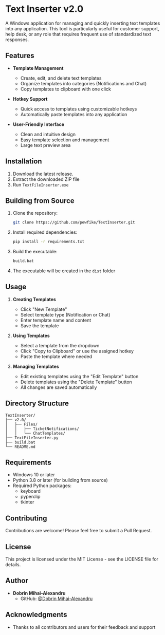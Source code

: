 # Text Inserter v2.0

A Windows application for managing and quickly inserting text templates into any application. This tool is particularly useful for customer support, help desk, or any role that requires frequent use of standardized text responses.

## Features

- **Template Management**
  - Create, edit, and delete text templates
  - Organize templates into categories (Notifications and Chat)
  - Copy templates to clipboard with one click

- **Hotkey Support**
  - Quick access to templates using customizable hotkeys
  - Automatically paste templates into any application

- **User-Friendly Interface**
  - Clean and intuitive design
  - Easy template selection and management
  - Large text preview area

## Installation

1. Download the latest release.
2. Extract the downloaded ZIP file
3. Run `TextFileInserter.exe`

## Building from Source

1. Clone the repository:
   ```bash
   git clone https://github.com/pewfike/TextInserter.git
   ```

2. Install required dependencies:
   ```bash
   pip install -r requirements.txt
   ```

3. Build the executable:
   ```bash
   build.bat
   ```

4. The executable will be created in the `dist` folder

## Usage

1. **Creating Templates**
   - Click "New Template"
   - Select template type (Notification or Chat)
   - Enter template name and content
   - Save the template

2. **Using Templates**
   - Select a template from the dropdown
   - Click "Copy to Clipboard" or use the assigned hotkey
   - Paste the template where needed

3. **Managing Templates**
   - Edit existing templates using the "Edit Template" button
   - Delete templates using the "Delete Template" button
   - All changes are saved automatically

## Directory Structure

```
TextInserter/
├── v2.0/
│   ├── Files/
│   │   ├── TicketNotifications/
│   │   └── ChatTemplates/
├── TextFileInserter.py
├── build.bat
└── README.md
```

## Requirements

- Windows 10 or later
- Python 3.8 or later (for building from source)
- Required Python packages:
  - keyboard
  - pyperclip
  - tkinter

## Contributing

Contributions are welcome! Please feel free to submit a Pull Request.

## License

This project is licensed under the MIT License - see the LICENSE file for details.

## Author

- **Dobrin Mihai-Alexandru**
  - GitHub: [@Dobrin Mihai-Alexandru](https://github.com/pewfike)

## Acknowledgments

- Thanks to all contributors and users for their feedback and support
